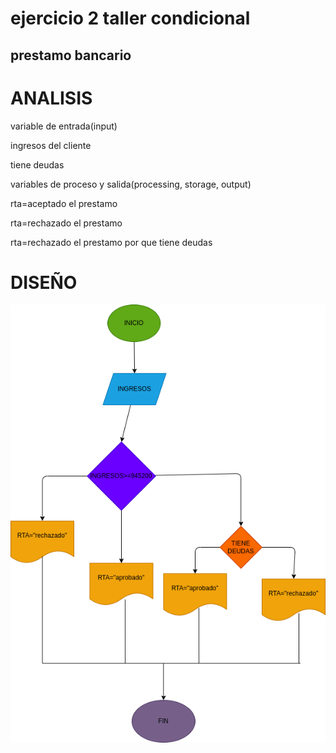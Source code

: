 # ejercicio 2 taller condicional

## prestamo bancario

# ANALISIS

variable de entrada(input)

ingresos del cliente

tiene deudas

variables de proceso y salida(processing, storage, output)

rta=aceptado el prestamo

rta=rechazado el prestamo

rta=rechazado el prestamo por que tiene deudas


# DISEÑO

![Diagrama de flujo](diagrama.png "Diagrama de flujo")
